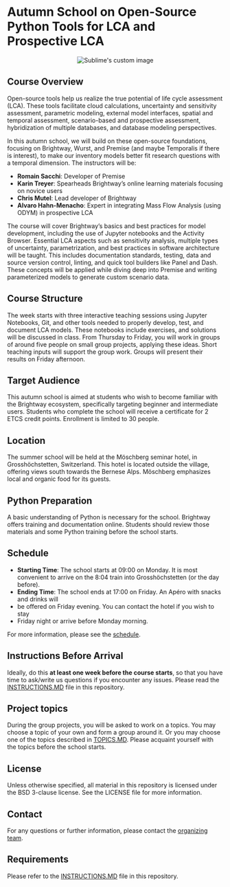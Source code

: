# Autumn School on Open-Source Python Tools for LCA and Prospective LCA

<p align="center">
  <img src="https://github.com/romainsacchi/autumn-school-dds-psi-2024_images/group-picture-2022.png" alt="Sublime's custom image"/>
</p>

## Course Overview
Open-source tools help us realize the true potential of life cycle assessment (LCA). 
These tools facilitate cloud calculations, uncertainty and sensitivity assessment, 
parametric modeling, external model interfaces, spatial and temporal assessment, 
scenario-based and prospective assessment, hybridization of multiple databases, 
and database modeling perspectives.

In this autumn school, we will build on these open-source foundations, focusing 
on Brightway, Wurst, and Premise (and maybe Temporalis if there is interest), 
to make our inventory models better fit research questions with a temporal 
dimension. The instructors will be:

- **Romain Sacchi**: Developer of Premise
- **Karin Treyer**: Spearheads Brightway’s online learning materials focusing on novice users
- **Chris Mutel**: Lead developer of Brightway
- **Alvaro Hahn-Menacho**: Expert in integrating Mass Flow Analysis (using ODYM) in prospective LCA

The course will cover Brightway’s basics and best practices for model development, 
including the use of Jupyter notebooks and the Activity Browser. 
Essential LCA aspects such as sensitivity analysis, multiple types of 
uncertainty, parametrization, and best practices in software architecture 
will be taught. This includes documentation standards, testing, data and 
source version control, linting, and quick tool builders like Panel and Dash. 
These concepts will be applied while diving deep into Premise and writing 
parameterized models to generate custom scenario data.

## Course Structure
The week starts with three interactive teaching sessions using Jupyter 
Notebooks, Git, and other tools needed to properly develop, test, 
and document LCA models. These notebooks include exercises, and solutions 
will be discussed in class. From Thursday to Friday, you will work in 
groups of around five people on small group projects, applying these ideas. 
Short teaching inputs will support the group work. Groups will present 
their results on Friday afternoon.

## Target Audience
This autumn school is aimed at students who wish to become familiar with 
the Brightway ecosystem, specifically targeting beginner and intermediate 
users. Students who complete the school will receive a certificate for 2 
ETCS credit points. Enrollment is limited to 30 people.

## Location
The summer school will be held at the Möschberg seminar hotel, in Grosshöchstetten, 
Switzerland. This hotel is located outside the village, offering views south 
towards the Bernese Alps. Möschberg emphasizes local and organic food for its guests.

## Python Preparation
A basic understanding of Python is necessary for the school. Brightway offers 
training and documentation online. Students should review those materials 
and some Python training before the school starts.

## Schedule
- **Starting Time**: The school starts at 09:00 on Monday. It is most convenient to arrive on 
the 8:04 train into Grosshöchstetten (or the day before).
- **Ending Time**: The school ends at 17:00 on Friday. An Apéro with snacks and drinks will 
- be offered on Friday evening. You can contact the hotel if you wish to stay 
- Friday night or arrive before Monday morning.

For more information, please see the [schedule](SCHEDULE.MD).

## Instructions Before Arrival
Ideally, do this **at least one week before the course starts**, 
so that you have time to ask/write us questions if you encounter any issues.
Please read the [INSTRUCTIONS.MD](INSTRUCTIONS.MD) file in this repository.

## Project topics
During the group projects, you will be asked to work on a topics.
You may choose a topic of your own and form a group around it.
Or you may choose one of the topics described in [TOPICS.MD](TOPICS.MD).
Please acquaint yourself with the topics before the school starts.

## License
Unless otherwise specified, all material in this repository is licensed
under the BSD 3-clause license. See the LICENSE file for more information.

## Contact
For any questions or further information, 
please contact the [organizing team](mailto:karin.treyer@psi.ch).

## Requirements
Please refer to the [INSTRUCTIONS.MD](INSTRUCTIONS.MD) file in this repository.
